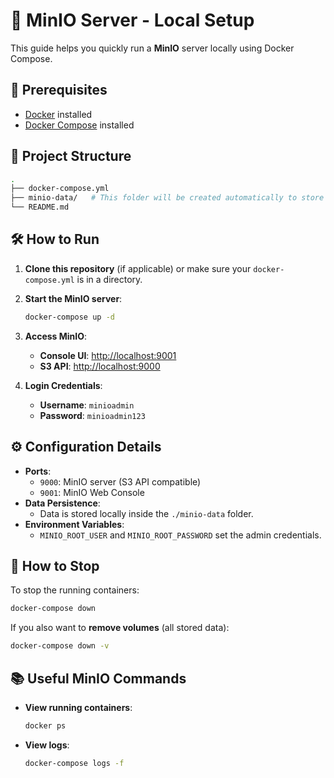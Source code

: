 # 🚀 MinIO Server - Local Setup

This guide helps you quickly run a **MinIO** server locally using Docker Compose.

## 📄 Prerequisites

- [Docker](https://docs.docker.com/get-docker/) installed
- [Docker Compose](https://docs.docker.com/compose/install/) installed

## 📂 Project Structure

```bash
.
├── docker-compose.yml
├── minio-data/   # This folder will be created automatically to store your data
└── README.md
```

## 🛠️ How to Run

1. **Clone this repository** (if applicable) or make sure your `docker-compose.yml` is in a directory.

2. **Start the MinIO server**:
   
   ```bash
   docker-compose up -d
   ```

3. **Access MinIO**:
   - **Console UI**: [http://localhost:9001](http://localhost:9001)
   - **S3 API**: [http://localhost:9000](http://localhost:9000)

4. **Login Credentials**:
   - **Username**: `minioadmin`
   - **Password**: `minioadmin123`

## ⚙️ Configuration Details

- **Ports**:
  - `9000`: MinIO server (S3 API compatible)
  - `9001`: MinIO Web Console
- **Data Persistence**:
  - Data is stored locally inside the `./minio-data` folder.
- **Environment Variables**:
  - `MINIO_ROOT_USER` and `MINIO_ROOT_PASSWORD` set the admin credentials.

## 📛 How to Stop

To stop the running containers:

```bash
docker-compose down
```

If you also want to **remove volumes** (all stored data):

```bash
docker-compose down -v
```

## 📚 Useful MinIO Commands

- **View running containers**:
  ```bash
  docker ps
  ```
- **View logs**:
  ```bash
  docker-compose logs -f
  ```
